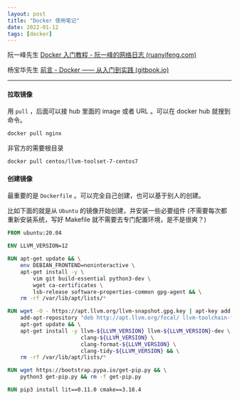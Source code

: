 ```yaml
---
layout: post
title: "Docker 使用笔记"
date: 2022-01-12
tags: [docker]
---
```


阮一峰先生 [Docker 入门教程 - 阮一峰的网络日志 (ruanyifeng.com)](https://www.ruanyifeng.com/blog/2018/02/docker-tutorial.html)

杨宝华先生 [前言 - Docker —— 从入门到实践 (gitbook.io)](https://yeasy.gitbook.io/docker_practice/)

---

#### 拉取镜像

用 `pull` ，后面可以接 hub 里面的 image 或者 URL 。可以在 docker hub 就搜到命令。

```bash
docker pull nginx
```

非官方的需要根目录

```bash
docker pull centos/llvm-toolset-7-centos7
```

#### 创建镜像

最重要的是 `Dockerfile` 。可以完全自己创建，也可以基于别人的创建。

比如下面的就是从 `Ubuntu` 的镜像开始创建，并安装一些必要组件 (不需要每次都重新安装系统，写好 Makefile 就不需要去专门配置环境，是不是很爽？)

```dockerfile
FROM ubuntu:20.04

ENV LLVM_VERSION=12

RUN apt-get update && \
    env DEBIAN_FRONTEND=noninteractive \
    apt-get install -y \
        vim git build-essential python3-dev \
        wget ca-certificates \
        lsb-release software-properties-common gpg-agent && \
    rm -rf /var/lib/apt/lists/*

RUN wget -O - https://apt.llvm.org/llvm-snapshot.gpg.key | apt-key add - && \
    add-apt-repository "deb http://apt.llvm.org/focal/ llvm-toolchain-focal-${LLVM_VERSION} main" && \
    apt-get update && \
    apt-get install -y llvm-${LLVM_VERSION} llvm-${LLVM_VERSION}-dev \
                       clang-${LLVM_VERSION} \
                       clang-format-${LLVM_VERSION} \
                       clang-tidy-${LLVM_VERSION} && \
    rm -rf /var/lib/apt/lists/*

RUN wget https://bootstrap.pypa.io/get-pip.py && \
    python3 get-pip.py && rm -f get-pip.py

RUN pip3 install lit==0.11.0 cmake==3.18.4
```

